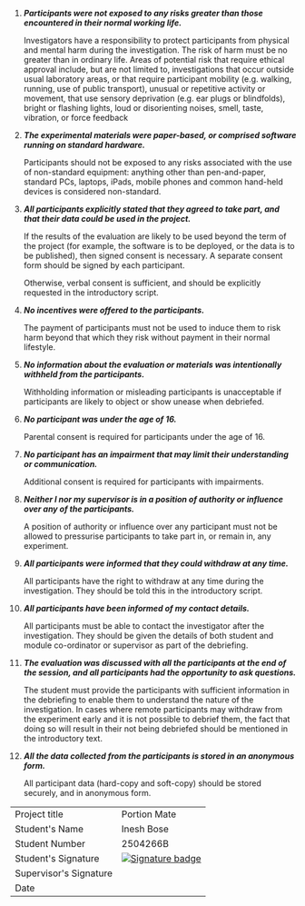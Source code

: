 1.	**_Participants were not exposed to any risks greater than those encountered in their normal working life._**

    Investigators have a responsibility to protect participants from physical and mental harm during the investigation. The risk of harm must be no greater than in ordinary life. Areas of potential risk that require ethical approval include, but are not limited to, investigations that occur outside usual laboratory areas, or that require participant mobility (e.g. walking, running, use of public transport), unusual or repetitive activity or movement, that use sensory deprivation (e.g. ear plugs or blindfolds), bright or flashing lights, loud or disorienting noises, smell, taste, vibration, or force feedback


2.	**_The experimental materials were paper-based, or comprised software running on standard hardware._**

    Participants should not be exposed to any risks associated with the use of non-standard equipment: anything other than pen-and-paper, standard PCs, laptops, iPads, mobile phones and common hand-held devices is considered non-standard.


3.	**_All participants explicitly stated that they agreed to take part, and that their data could be used in the project._**

    If the results of the evaluation are likely to be used beyond the term of the project (for example, the software is to be deployed, or the data is to be published), then signed consent is necessary. A separate consent form should be signed by each participant.

    Otherwise, verbal consent is sufficient, and should be explicitly requested in the introductory script.


4.	**_No incentives were offered to the participants._**

    The payment of participants must not be used to induce them to risk harm beyond that which they risk without payment in their normal lifestyle.


5.	**_No information about the evaluation or materials was intentionally withheld from the participants._**

    Withholding information or misleading participants is unacceptable if participants are likely to object or show unease when debriefed.


6.	**_No participant was under the age of 16._**

    Parental consent is required for participants under the age of 16.


7.	**_No participant has an impairment that may limit their understanding or communication._**

    Additional consent is required for participants with impairments.


8.	**_Neither I nor my supervisor is in a position of authority or influence over any of the participants._**

    A position of authority or influence over any participant must not be allowed to pressurise participants to take part in, or remain in, any experiment.


9.	**_All participants were informed that they could withdraw at any time._**

    All participants have the right to withdraw at any time during the investigation. They should be told this in the introductory script.


10.	**_All participants have been informed of my contact details._**

    All participants must be able to contact the investigator after the investigation. They should be given the details of both student and module co-ordinator or supervisor as part of the debriefing.


11.	**_The evaluation was discussed with all the participants at the end of the session, and all participants had the opportunity to ask questions._**

    The student must provide the participants with sufficient information in the debriefing to enable them to understand the nature of the investigation. In cases where remote participants may withdraw from the experiment early and it is not possible to debrief them, the fact that doing so will result in their not being debriefed should be mentioned in the introductory text.


12.	**_All the data collected from the participants is stored in an anonymous form._**

    All participant data (hard-copy and soft-copy) should be stored securely, and in anonymous form.


<table>
<tbody>
  <tr>
    <td>Project title</td>
    <td>Portion Mate</td>
  </tr>
  <tr>
    <td>Student's Name</td>
    <td>Inesh Bose</td>
  </tr>
  <tr>
    <td>Student Number</td>
    <td>2504266B</td>
  </tr>
  <tr>
    <td>Student's Signature</td>
    <td>
      <a href="https://inesh.xyz/sign/?id=portion-mate-ethics" target="_blank">
        <img src="https://img.shields.io/endpoint?url=https://inesh.xyz/sign/portion-mate-ethics.json" alt="Signature badge" />
      </a>
    </td>
  </tr>
  <tr>
    <td>Supervisor's Signature</td>
    <td></td>
  </tr>
  <tr>
    <td>Date</td>
    <td></td>
  </tr>
</tbody>
</table>
